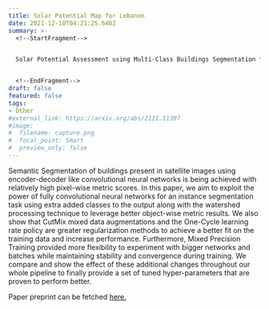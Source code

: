 ```yaml
---
title: Solar Potential Map for Lebanon
date: 2021-12-10T04:21:25.646Z
summary: >-
  <!--StartFragment-->


  Solar Potential Assessment using Multi-Class Buildings Segmentation from Aerial Images


  <!--EndFragment-->
draft: false
featured: false
tags:
- Other
#external_link: https://arxiv.org/abs/2111.11397
#image:
#  filename: capture.png
#  focal_point: Smart
#  preview_only: false
---
```

<!--StartFragment-->

Semantic Segmentation of buildings present in satellite images using encoder-decoder like convolutional neural networks is being achieved with relatively high pixel-wise metric scores. In this paper, we aim to exploit the power of fully convolutional neural networks for an instance segmentation task using extra added classes to the output along with the watershed processing technique to leverage better object-wise metric results. We also show that CutMix mixed data augmentations and the One-Cycle learning rate policy are greater regularization methods to achieve a better fit on the training data and increase performance. Furthermore, Mixed Precision Training provided more flexibility to experiment with bigger networks and batches while maintaining stability and convergence during training. We compare and show the effect of these additional changes throughout our whole pipeline to finally provide a set of tuned hyper-parameters that are proven to perform better.

Paper preprint can be fetched <a href="https://arxiv.org/abs/2111.11397" target="_blank">here.</a>


<!--EndFragment-->
